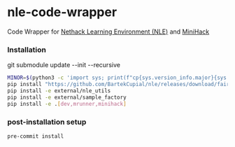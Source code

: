 # nle-code-wrapper

Code Wrapper for [Nethack Learning Environment (NLE)](https://github.com/facebookresearch/nle) and [MiniHack](https://github.com/facebookresearch/minihack)

### Installation

git submodule update --init --recursive

```bash
MINOR=$(python3 -c 'import sys; print(f"cp{sys.version_info.major}{sys.version_info.minor}")')
pip install "https://github.com/BartekCupial/nle/releases/download/fair/nle-0.9.0-${MINOR}-${MINOR}-manylinux_2_17_$(uname -m).manylinux2014_$(uname -m).whl"
pip install -e external/nle_utils
pip install -e external/sample_factory
pip install -e .[dev,mrunner,minihack]
```

### post-installation setup
```bash
pre-commit install
```